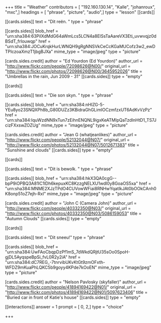 +++
title = "Weather"
contributors = [ "192.160.130.14", "Kalle", "johanroux", "mxc",]
headings = [ "phrase", "picture", "audio",]
type = "lesson"
[[cards]]

[[cards.sides]]
text = "Dit reën. "
type = "phrase"

[[cards.sides]]
blob_href = "urn:sha384:63PilXdMdG64aWmLcs5LCN4a8ElSsTaAareVX3Eti_uvwvqjz0dBSdT_frlouwqp"
href = "urn:sha384:JOCuKrqkHurLWNQH9gRgNNSVkCeCcKGaMUCofz3w2_ewDTPIczoaXmzT1jbgBJXa"
mime_type = "image/jpeg"
type = "picture"

[cards.sides.credit]
author = "Ed Yourdon (Ed Yourdon)"
author_url = "http://www.flickr.com/people/72098626@N00/"
original_url = "http://www.flickr.com/photos/72098626@N00/3645952026"
title = "Umbrellas in the rain, Jun 2009 - 31"
[[cards.sides]]
type = "empty"

[[cards]]

[[cards.sides]]
text = "Die son skyn. "
type = "phrase"

[[cards.sides]]
blob_href = "urn:sha384:nHIZG-5-YEu8yo23SNQXPh8b_G80DUZz3KBidraGhGLimIOCzmfzxUT6AdKvVzPz"
href = "urn:sha384:IquWzdNN9xTun7zEihnENQNL9igxKeATMIpQaTzdlnHtD1_TS7JcizFXxswZOZUg"
mime_type = "image/jpeg"
type = "picture"

[cards.sides.credit]
author = "Jean G (whatjeanlikes)"
author_url = "http://www.flickr.com/people/52132044@N07/"
original_url = "http://www.flickr.com/photos/52132044@N07/5012671383"
title = "Sunshine and clouds"
[[cards.sides]]
type = "empty"

[[cards]]

[[cards.sides]]
text = "Dit is bewolk. "
type = "phrase"

[[cards.sides]]
blob_href = "urn:sha384:hkX3QA0cgG--bpP9iOPBQ3A81lC1lDh6kepuxKC8KzzgNELXU1wdI0y8GoaOS5xa"
href = "urn:sha384:MNME2XJzTPdO4CUVowWFiai8RNHwYqatIkJAt0bOOkCAnh0K8onp51oZ7ejh-RxI"
mime_type = "image/jpeg"
type = "picture"

[cards.sides.credit]
author = "John C (Camera John)"
author_url = "http://www.flickr.com/people/40332350@N03/"
original_url = "http://www.flickr.com/photos/40332350@N03/5086159053"
title = "Autumn Clouds"
[[cards.sides]]
type = "empty"

[[cards]]

[[cards.sides]]
text = "Dit sneeu!"
type = "phrase"

[[cards.sides]]
blob_href = "urn:sha384:UwFAoCbqpDzPf1mS_7dWkdQRjtU35sOo0SpoH-gjDL5AyqspeBpSi_fvL0R2y2iA"
href = "urn:sha384:dC7REG_-7tnrvibUKvKtGt9zmOFxth-WFDZ9mKuaPhLQKC5b9goyy4KPde7kOoEN"
mime_type = "image/jpeg"
type = "picture"

[cards.sides.credit]
author = "Nelson Pavlosky (skyfaller)"
author_url = "http://www.flickr.com/people/41894169422@N01/"
original_url = "http://www.flickr.com/photos/41894169422@N01/5097623406"
title = "Buried car in front of Katie's house"
[[cards.sides]]
type = "empty"

[[interactions]]
answer = 1
prompt = [ 0, 2,]
type = "choice"

+++
